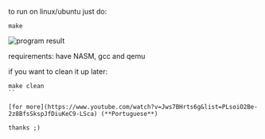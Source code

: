 to run on linux/ubuntu just do: 

```
make
```

![program result](https://i.imgur.com/T9rPRPc.png)

requirements: have NASM, gcc and qemu

if you want to clean it up later:

```
make clean
``

[for more](https://www.youtube.com/watch?v=Jws7BHrts6g&list=PLsoiO2Be-2z8BfsSkspJfDiuKeC9-LSca) (**Portuguese**)

thanks ;)

